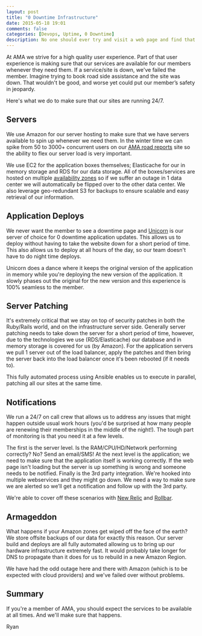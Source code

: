 ```yaml
---
layout: post
title: "0 Downtime Infrastructure"
date: 2015-05-18 19:01
comments: false
categories: [Devops, Uptime, 0 Downtime]
description: No one should ever try and visit a web page and find that it's down for maintenance. This is how we keep AMA websites up 100% of the time.
---
```


At AMA we strive for a high quality user experience. Part of that user experience is making
 sure that our services are available for our members whenever they need them. If a service/site is down, we've failed the member. Imagine trying
 to book road side assistance and the site was down. That wouldn't be good, and worse yet could put our member’s safety in jeopardy.

Here's what we do to make sure that our sites are running 24/7.

Servers
---------------------

We use Amazon for our server hosting to make sure that we have servers available to spin up whenever we need them.
 In the winter time we can spike from 50 to 3000+ concurrent users on our [AMA road reports](http://amaroadreports.ca/) site so
 the ability to flex our server load is very important.

We use EC2 for the application boxes themselves; Elasticache for our in memory storage and
 RDS for our data storage. All of the boxes/services are hosted on multiple [availability zones](http://docs.aws.amazon.com/AmazonRDS/latest/UserGuide/Concepts.MultiAZ.html) so
 if we suffer an outage in 1 data center we will automatically be flipped over to the other data center. We also leverage geo-redundant S3 for backups to ensure
 scalable and easy retrieval of our information.


Application Deploys
---------------------

We never want the member to see a downtime page and [Unicorn](http://unicorn.bogomips.org/) is our server of choice for  0 downtime application updates.
 This allows us to deploy without having to take the website down for a short period of time. This also
 allows us to deploy at all hours of the day, so our team doesn't have to do night time deploys.

Unicorn does a dance where it keeps the original version of the application in memory while you're deploying the new version
 of the application. It slowly phases out the original for the new version and this experience is 100% seamless
 to the member.

Server Patching
---------------------

It's extremely critical that we stay on top of security patches in both the Ruby/Rails world, and on the infrastructure server side.
 Generally server patching needs to take down the server for a short period of time, however, due to the technologies we use
 (RDS/Elasticache) our database and in memory storage is covered for us (by Amazon). For the application servers we pull 1 server out
 of the load balancer, apply the patches and then bring the server back into the load balancer once it's been rebooted (if it needs to).

This fully automated process using Ansible enables us to execute in parallel, patching all our sites at the same time.

Notifications
---------------------

We run a 24/7 on call crew that allows us to address any issues that might happen outside usual work hours (you'd be surprised at how many people are
 renewing their memberships in the middle of the night!). The tough part of monitoring is that you need it at a few levels.

The first is the server level. Is the RAM/CPU/HD/Network performing correctly? No? Send an email/SMS! At the next level is the application;
 we need to make sure that the application itself is working correctly. If the web page isn't loading but the server is up
 something is wrong and someone needs to be notified. Finally is the 3rd party integration. We're hooked into
 multiple webservices and they might go down. We need a way to make sure we are alerted so we’ll get a notification and follow up with the 3rd party.

We're able to cover off these scenarios with [New Relic](http://newrelic.com) and [Rollbar](http://rollbar.com).

Armageddon
---------------------

What happens if your Amazon zones get wiped off the face of the earth? We store offsite backups of our data for exactly this reason.
 Our server build and deploys are all fully automated allowing us to bring up our hardware infrastructure extremely fast.
  It would probably take longer for DNS to propagate than it does for us to rebuild in a new Amazon Region.

We have had the odd outage here and there with Amazon (which is to be expected with cloud providers) and we've
 failed over without problems.


Summary
---------------------

If you're a member of AMA, you should expect the services to be available at all times. And we'll make sure that happens.


Ryan